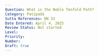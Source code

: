 ```yaml
---
Question: What is the Noble Tenfold Path?
Category: Paṭipadā
Sutta References: DN 33
Date Entered: April 4, 2025
Review Status: Not started
Level: 
Priority: 
Number: 
Draft: true
---
```

